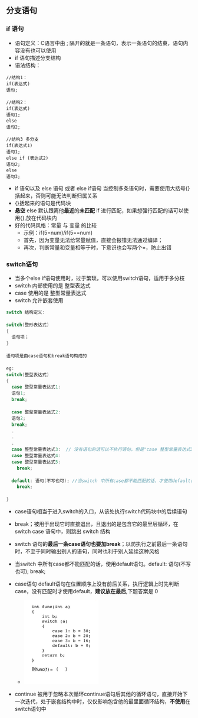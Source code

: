 ## 分支语句

### if 语句
- 语句定义：C语言中由 ; 隔开的就是一条语句，表示一条语句的结束，语句内容没有也可以使用
- if 语句描述分支结构
- 语法结构：
```
//结构1：
if(表达式)
语句;

//结构2：
if(表达式)
语句1;
else
语句2;

//结构3 多分支
if(表达式1)
语句1;
else if (表达式2)
语句2;
else
语句3;
```
- if 语句以及 else 语句 或者 else if语句 当控制多条语句时，需要使用大括号{}括起来，否则可能无法判断归属关系
- {}括起来的语句是代码块
- **悬空** else 默认跟离他**最近**的**未匹配** if 进行匹配，如果想强行匹配的话可以使用{},放在代码块内
- 好的代码风格：常量 与 变量 的比较
  - 示例：if(5=num)/if(5==num) 
  - 首先，因为变量无法给常量赋值，直接会报错无法通过编译；
  - 再次，判断常量和变量相等于时，下意识也会写两个=，防止出错

### switch语句
- 当多个else if语句使用时，过于繁琐，可以使用switch语句，适用于多分枝
- switch 内部使用的是 整型表达式
- case 使用的是 整型常量表达式
- switch 允许嵌套使用
```C
switch 结构定义:

switch(整形表达式)
{
  语句项；
}

语句项是由case语句和break语句构成的

eg:
switch(整型表达式)
{
  case 整型常量表达式1:
  语句1;
  break;

  case 整型常量表达式2:
  语句2;
  break;
  .
  .
  .
  case 整型常量表达式3:  // 没有语句的话可以不执行语句，但是"case 整型常量表达式3" 正常比较拿值，不影响后续代码的执行
  case 整型常量表达式4:
  case 整型常量表达式5:
    break;
  
  default: 语句(不写也可); //当switch 中所有case都不能匹配的话，才使用default语句
    break;

}
```
- case语句相当于进入switch的入口，从该处执行switch代码块中的后续语句
- break；被用于出现它时直接退出，且退出的是包含它的最里层循环，在 switch case 语句中，则跳出 switch 结构
- switch 语句的**最后一条case语句也要加break**；以防执行之前最后一条语句时，不至于同时输出别人的语句，同时也利于别人延续这种风格
- 当switch 中所有case都不能匹配的话，使用default语句。default: 语句(不写也可); break;
- case语句 default语句在位置顺序上没有前后关系，执行逻辑上时先判断case，没有匹配时才使用default，**建议放在最后**,下题答案是 0
  - ![](./switch_default.png)

- continue 被用于忽略本次循环continue语句后其他的循环语句，直接开始下一次迭代，处于嵌套结构中时，仅仅影响包含他的最里面循环结构，**不使用**在switch语句中